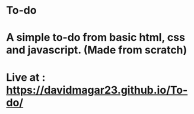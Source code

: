 # To-do
 
# A simple to-do from basic html, css and javascript. (Made from scratch)

# Live at : https://davidmagar23.github.io/To-do/